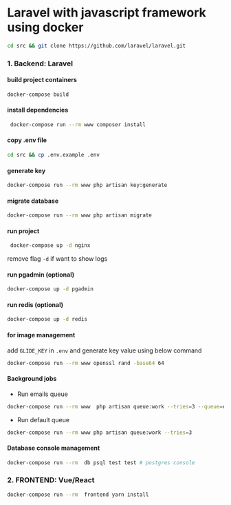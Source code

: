 # Laravel with javascript framework using docker

```bash
cd src && git clone https://github.com/laravel/laravel.git
```

### 1. Backend: Laravel

#### build project containers

```bash
docker-compose build
```

#### install dependencies

```bash
 docker-compose run --rm www composer install
```

#### copy .env file

```bash
cd src && cp .env.example .env
```

#### generate key

```bash
docker-compose run --rm www php artisan key:generate
```

#### migrate database

```bash
docker-compose run --rm www php artisan migrate
```

#### run project

```bash
 docker-compose up -d nginx
```

remove flag `-d` if want to show logs

#### run pgadmin (optional)

```bash
docker-compose up -d pgadmin
```

#### run redis (optional)

```bash
docker-compose up -d redis
```

#### for image management

add `GLIDE_KEY` in `.env` and generate key value using below command

```bash
docker-compose run --rm www openssl rand -base64 64
```

#### Background jobs

- Run emails queue

```bash
docker-compose run --rm www  php artisan queue:work --tries=3 --queue=emails
```

- Run default queue

```bash
docker-compose run --rm www php artisan queue:work --tries=3
```

#### Database console management

```bash
docker-compose run --rm  db psql test test # postgres console
```

### 2. FRONTEND: Vue/React

```bash
docker-compose run --rm  frontend yarn install
```
